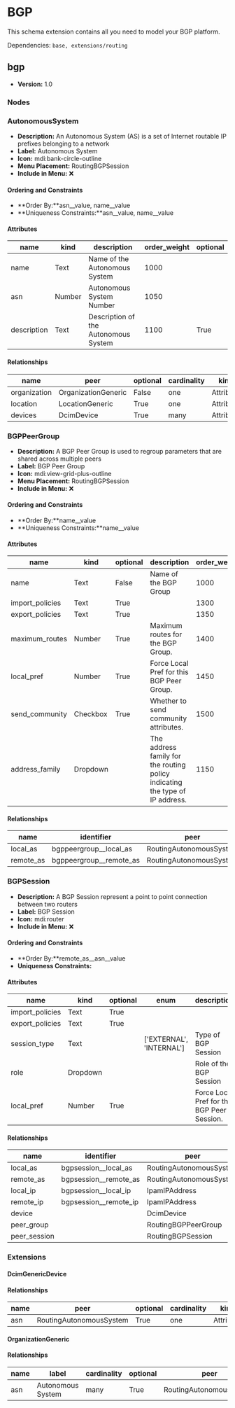 # BGP

This schema extension contains all you need to model your BGP platform.

Dependencies: `base, extensions/routing`

## bgp

- **Version:** 1.0

### Nodes

### AutonomousSystem

- **Description:** An Autonomous System (AS) is a set of Internet routable IP prefixes belonging to a network
- **Label:** Autonomous System
- **Icon:** mdi:bank-circle-outline
- **Menu Placement:** RoutingBGPSession
- **Include in Menu:** ❌

#### Ordering and Constraints

- **Order By:**asn__value, name__value
- **Uniqueness Constraints:**asn__value, name__value

#### Attributes

| name | kind | description | order_weight | optional |
| ---- | ---- | ----------- | ------------ | -------- |
| name | Text | Name of the Autonomous System | 1000 |  |
| asn | Number | Autonomous System Number | 1050 |  |
| description | Text | Description of the Autonomous System | 1100 | True |

#### Relationships

| name | peer | optional | cardinality | kind |
| ---- | ---- | -------- | ----------- | ---- |
| organization | OrganizationGeneric | False | one | Attribute |
| location | LocationGeneric | True | one | Attribute |
| devices | DcimDevice | True | many | Attribute |

### BGPPeerGroup

- **Description:** A BGP Peer Group is used to regroup parameters that are shared across multiple peers
- **Label:** BGP Peer Group
- **Icon:** mdi:view-grid-plus-outline
- **Menu Placement:** RoutingBGPSession
- **Include in Menu:** ❌

#### Ordering and Constraints

- **Order By:**name__value
- **Uniqueness Constraints:**name__value

#### Attributes

| name | kind | optional | description | order_weight | regex | choices | default_value |
| ---- | ---- | -------- | ----------- | ------------ | ----- | ------- | ------------- |
| name | Text | False | Name of the BGP Group | 1000 |  | \`\` |  |
| import\_policies | Text | True |  | 1300 |  | \`\` |  |
| export\_policies | Text | True |  | 1350 |  | \`\` |  |
| maximum\_routes | Number | True | Maximum routes for the BGP Group\. | 1400 | ^\[0\-9\]\+\$ | \`\` |  |
| local\_pref | Number | True | Force Local Pref for this BGP Peer Group\. | 1450 | ^\[0\-9\]\+\$ | \`\` |  |
| send\_community | Checkbox | True | Whether to send community attributes\. | 1500 |  | \`\` |  |
| address\_family | Dropdown |  | The address family for the routing policy indicating the type of IP address\. | 1150 |  | \`ipv4, ipv6\` | ipv4 |

#### Relationships

| name | identifier | peer | optional | cardinality | kind |
| ---- | ---------- | ---- | -------- | ----------- | ---- |
| local\_as | bgppeergroup\_\_local\_as | RoutingAutonomousSystem | True | one | Attribute |
| remote\_as | bgppeergroup\_\_remote\_as | RoutingAutonomousSystem | True | one | Attribute |

### BGPSession

- **Description:** A BGP Session represent a point to point connection between two routers
- **Label:** BGP Session
- **Icon:** mdi:router
- **Include in Menu:** ❌

#### Ordering and Constraints

- **Order By:**remote_as__asn__value
- **Uniqueness Constraints:**

#### Attributes

| name | kind | optional | enum | description | order_weight | choices | regex |
| ---- | ---- | -------- | ---- | ----------- | ------------ | ------- | ----- |
| import\_policies | Text | True |  |  |  | \`\` |  |
| export\_policies | Text | True |  |  |  | \`\` |  |
| session\_type | Text |  | \['EXTERNAL', 'INTERNAL'\] | Type of BGP Session | 1200 | \`\` |  |
| role | Dropdown |  |  | Role of the BGP Session | 1600 | \`backbone, upstream, peering\` |  |
| local\_pref | Number | True |  | Force Local Pref for this BGP Peer Session\. | 1450 | \`\` | ^\[0\-9\]\+\$ |

#### Relationships

| name | identifier | peer | optional | cardinality | kind |
| ---- | ---------- | ---- | -------- | ----------- | ---- |
| local\_as | bgpsession\_\_local\_as | RoutingAutonomousSystem | True | one | Attribute |
| remote\_as | bgpsession\_\_remote\_as | RoutingAutonomousSystem | True | one | Attribute |
| local\_ip | bgpsession\_\_local\_ip | IpamIPAddress | True | one | Attribute |
| remote\_ip | bgpsession\_\_remote\_ip | IpamIPAddress | True | one | Attribute |
| device |  | DcimDevice | True | one |  |
| peer\_group |  | RoutingBGPPeerGroup | True | one | Attribute |
| peer\_session |  | RoutingBGPSession | True | one | Attribute |

### Extensions

#### DcimGenericDevice

#### Relationships

| name | peer | optional | cardinality | kind | order_weight |
| ---- | ---- | -------- | ----------- | ---- | ------------ |
| asn | RoutingAutonomousSystem | True | one | Attribute | 1600 |

#### OrganizationGeneric

#### Relationships

| name | label | cardinality | optional | peer | order_weight |
| ---- | ----- | ----------- | -------- | ---- | ------------ |
| asn | Autonomous System | many | True | RoutingAutonomousSystem | 2000 |
